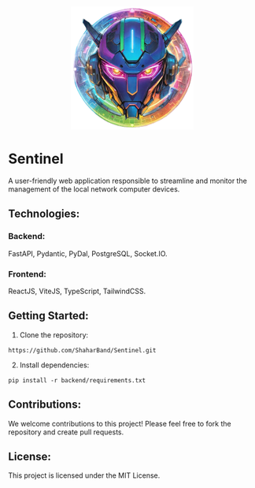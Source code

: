 
<div align="center">
  <img src="./logo.png" width="250px" alt="Sentinel Logo" title="Sentinel Logo">
</div>

# Sentinel
A user-friendly web application responsible to streamline and monitor the management of the local network computer devices.


## Technologies:

### Backend:
FastAPI, Pydantic, PyDal, PostgreSQL, Socket.IO.

### Frontend:
ReactJS, ViteJS, TypeScript, TailwindCSS.

## Getting Started:

1. Clone the repository:
```commandline
https://github.com/ShaharBand/Sentinel.git
```
2. Install dependencies:
```commandline
pip install -r backend/requirements.txt
```

## Contributions:
We welcome contributions to this project! Please feel free to fork the repository and create pull requests.

## License:
This project is licensed under the MIT License.